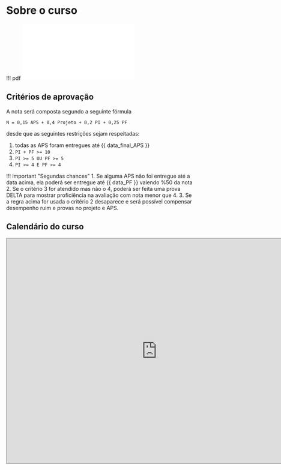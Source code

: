 <style>
section.progress-section.show {
    width: 1024px;
}


section.progress-section.show iframe {
    width: 100%;
    height: 80vh;
}

</style>


# Sobre o curso

!!! pdf
    ![](slides.pdf)


## Critérios de aprovação

A nota será composta segundo a seguinte fórmula

```
N = 0,15 APS + 0,4 Projeto + 0,2 PI + 0,25 PF
```

desde que as seguintes restrições sejam respeitadas:

1. todas as APS foram entregues até {{ data_final_APS }}
2. `PI + PF >= 10`
3. `PI >= 5 OU PF >= 5`
4. `PI >= 4 E PF >= 4`

!!! important "Segundas chances"
    1. Se alguma APS não foi entregue até a data acima, ela poderá ser entregue até {{ data_PF }} valendo %50 da nota
    2. Se o critério 3 for atendido mas não o 4, poderá ser feita uma prova DELTA para mostrar proficiência na avaliação com nota menor que 4.
    3. Se a regra acima for usada o critério 2 desaparece e será possível compensar desempenho ruim e provas no projeto e APS.




## Calendário do curso


<iframe src="https://calendar.google.com/calendar/embed?height=600&wkst=1&bgcolor=%23ffffff&ctz=America%2FSao_Paulo&mode=AGENDA&hl=pt_BR&src=OTRmZWQwZDUzNzAyNmRjMDc3NWZiOGFkZDg2MTljOGQ3YjY4MmI1YWVkN2UzOTE5YTdlNGY1ZTJhMDI0OTFmNEBncm91cC5jYWxlbmRhci5nb29nbGUuY29t&color=%238E24AA" style="border:solid 1px #777" width="800" height="600" frameborder="0" scrolling="no"></iframe>

